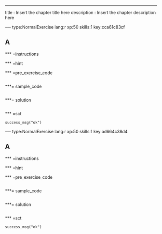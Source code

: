 ---
title       : Insert the chapter title here
description : Insert the chapter description here

--- type:NormalExercise lang:r xp:50 skills:1 key:cca61c83cf
## A


*** =instructions


*** =hint


*** =pre_exercise_code
```{r}
```

***= sample_code
```{r}
```

***= solution
```{r}
```

*** =sct
```{r}
success_msg("ok")
```
--- type:NormalExercise lang:r xp:50 skills:1 key:ad664c38d4
## A


*** =instructions


*** =hint


*** =pre_exercise_code
```{r}
```

***= sample_code
```{r}
```

***= solution
```{r}
```

*** =sct
```{r}
success_msg("ok")
```

